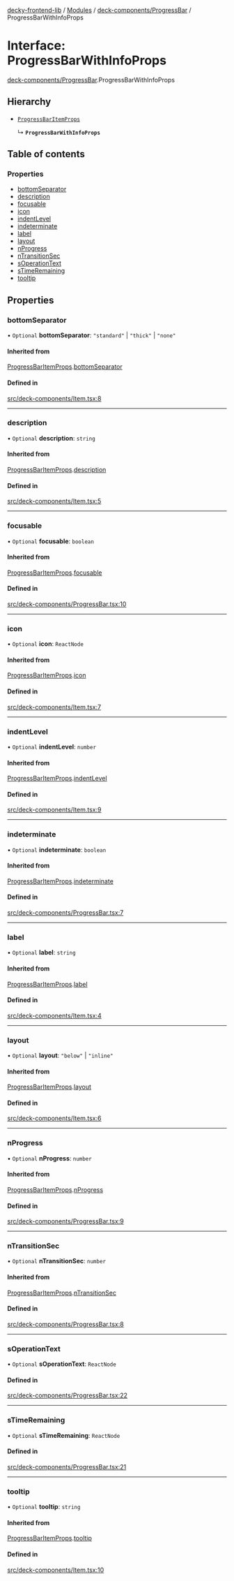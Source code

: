 [decky-frontend-lib](../README.md) / [Modules](../modules.md) / [deck-components/ProgressBar](../modules/deck_components_ProgressBar.md) / ProgressBarWithInfoProps

# Interface: ProgressBarWithInfoProps

[deck-components/ProgressBar](../modules/deck_components_ProgressBar.md).ProgressBarWithInfoProps

## Hierarchy

- [`ProgressBarItemProps`](deck_components_ProgressBar.ProgressBarItemProps.md)

  ↳ **`ProgressBarWithInfoProps`**

## Table of contents

### Properties

- [bottomSeparator](deck_components_ProgressBar.ProgressBarWithInfoProps.md#bottomseparator)
- [description](deck_components_ProgressBar.ProgressBarWithInfoProps.md#description)
- [focusable](deck_components_ProgressBar.ProgressBarWithInfoProps.md#focusable)
- [icon](deck_components_ProgressBar.ProgressBarWithInfoProps.md#icon)
- [indentLevel](deck_components_ProgressBar.ProgressBarWithInfoProps.md#indentlevel)
- [indeterminate](deck_components_ProgressBar.ProgressBarWithInfoProps.md#indeterminate)
- [label](deck_components_ProgressBar.ProgressBarWithInfoProps.md#label)
- [layout](deck_components_ProgressBar.ProgressBarWithInfoProps.md#layout)
- [nProgress](deck_components_ProgressBar.ProgressBarWithInfoProps.md#nprogress)
- [nTransitionSec](deck_components_ProgressBar.ProgressBarWithInfoProps.md#ntransitionsec)
- [sOperationText](deck_components_ProgressBar.ProgressBarWithInfoProps.md#soperationtext)
- [sTimeRemaining](deck_components_ProgressBar.ProgressBarWithInfoProps.md#stimeremaining)
- [tooltip](deck_components_ProgressBar.ProgressBarWithInfoProps.md#tooltip)

## Properties

### bottomSeparator

• `Optional` **bottomSeparator**: ``"standard"`` \| ``"thick"`` \| ``"none"``

#### Inherited from

[ProgressBarItemProps](deck_components_ProgressBar.ProgressBarItemProps.md).[bottomSeparator](deck_components_ProgressBar.ProgressBarItemProps.md#bottomseparator)

#### Defined in

[src/deck-components/Item.tsx:8](https://github.com/SteamDeckHomebrew/decky-frontend-lib/blob/0e0e0d2/src/deck-components/Item.tsx#L8)

___

### description

• `Optional` **description**: `string`

#### Inherited from

[ProgressBarItemProps](deck_components_ProgressBar.ProgressBarItemProps.md).[description](deck_components_ProgressBar.ProgressBarItemProps.md#description)

#### Defined in

[src/deck-components/Item.tsx:5](https://github.com/SteamDeckHomebrew/decky-frontend-lib/blob/0e0e0d2/src/deck-components/Item.tsx#L5)

___

### focusable

• `Optional` **focusable**: `boolean`

#### Inherited from

[ProgressBarItemProps](deck_components_ProgressBar.ProgressBarItemProps.md).[focusable](deck_components_ProgressBar.ProgressBarItemProps.md#focusable)

#### Defined in

[src/deck-components/ProgressBar.tsx:10](https://github.com/SteamDeckHomebrew/decky-frontend-lib/blob/0e0e0d2/src/deck-components/ProgressBar.tsx#L10)

___

### icon

• `Optional` **icon**: `ReactNode`

#### Inherited from

[ProgressBarItemProps](deck_components_ProgressBar.ProgressBarItemProps.md).[icon](deck_components_ProgressBar.ProgressBarItemProps.md#icon)

#### Defined in

[src/deck-components/Item.tsx:7](https://github.com/SteamDeckHomebrew/decky-frontend-lib/blob/0e0e0d2/src/deck-components/Item.tsx#L7)

___

### indentLevel

• `Optional` **indentLevel**: `number`

#### Inherited from

[ProgressBarItemProps](deck_components_ProgressBar.ProgressBarItemProps.md).[indentLevel](deck_components_ProgressBar.ProgressBarItemProps.md#indentlevel)

#### Defined in

[src/deck-components/Item.tsx:9](https://github.com/SteamDeckHomebrew/decky-frontend-lib/blob/0e0e0d2/src/deck-components/Item.tsx#L9)

___

### indeterminate

• `Optional` **indeterminate**: `boolean`

#### Inherited from

[ProgressBarItemProps](deck_components_ProgressBar.ProgressBarItemProps.md).[indeterminate](deck_components_ProgressBar.ProgressBarItemProps.md#indeterminate)

#### Defined in

[src/deck-components/ProgressBar.tsx:7](https://github.com/SteamDeckHomebrew/decky-frontend-lib/blob/0e0e0d2/src/deck-components/ProgressBar.tsx#L7)

___

### label

• `Optional` **label**: `string`

#### Inherited from

[ProgressBarItemProps](deck_components_ProgressBar.ProgressBarItemProps.md).[label](deck_components_ProgressBar.ProgressBarItemProps.md#label)

#### Defined in

[src/deck-components/Item.tsx:4](https://github.com/SteamDeckHomebrew/decky-frontend-lib/blob/0e0e0d2/src/deck-components/Item.tsx#L4)

___

### layout

• `Optional` **layout**: ``"below"`` \| ``"inline"``

#### Inherited from

[ProgressBarItemProps](deck_components_ProgressBar.ProgressBarItemProps.md).[layout](deck_components_ProgressBar.ProgressBarItemProps.md#layout)

#### Defined in

[src/deck-components/Item.tsx:6](https://github.com/SteamDeckHomebrew/decky-frontend-lib/blob/0e0e0d2/src/deck-components/Item.tsx#L6)

___

### nProgress

• `Optional` **nProgress**: `number`

#### Inherited from

[ProgressBarItemProps](deck_components_ProgressBar.ProgressBarItemProps.md).[nProgress](deck_components_ProgressBar.ProgressBarItemProps.md#nprogress)

#### Defined in

[src/deck-components/ProgressBar.tsx:9](https://github.com/SteamDeckHomebrew/decky-frontend-lib/blob/0e0e0d2/src/deck-components/ProgressBar.tsx#L9)

___

### nTransitionSec

• `Optional` **nTransitionSec**: `number`

#### Inherited from

[ProgressBarItemProps](deck_components_ProgressBar.ProgressBarItemProps.md).[nTransitionSec](deck_components_ProgressBar.ProgressBarItemProps.md#ntransitionsec)

#### Defined in

[src/deck-components/ProgressBar.tsx:8](https://github.com/SteamDeckHomebrew/decky-frontend-lib/blob/0e0e0d2/src/deck-components/ProgressBar.tsx#L8)

___

### sOperationText

• `Optional` **sOperationText**: `ReactNode`

#### Defined in

[src/deck-components/ProgressBar.tsx:22](https://github.com/SteamDeckHomebrew/decky-frontend-lib/blob/0e0e0d2/src/deck-components/ProgressBar.tsx#L22)

___

### sTimeRemaining

• `Optional` **sTimeRemaining**: `ReactNode`

#### Defined in

[src/deck-components/ProgressBar.tsx:21](https://github.com/SteamDeckHomebrew/decky-frontend-lib/blob/0e0e0d2/src/deck-components/ProgressBar.tsx#L21)

___

### tooltip

• `Optional` **tooltip**: `string`

#### Inherited from

[ProgressBarItemProps](deck_components_ProgressBar.ProgressBarItemProps.md).[tooltip](deck_components_ProgressBar.ProgressBarItemProps.md#tooltip)

#### Defined in

[src/deck-components/Item.tsx:10](https://github.com/SteamDeckHomebrew/decky-frontend-lib/blob/0e0e0d2/src/deck-components/Item.tsx#L10)
